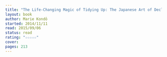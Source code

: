 ```yaml
---
title: "The Life-Changing Magic of Tidying Up: The Japanese Art of Decluttering and Organizing"
layout: book
author: Marie Kondō
started: 2014/11/11
read: 2015/09/06
status: read
rating: "☆☆☆☆☆"
cover: 
pages: 213
---
```

